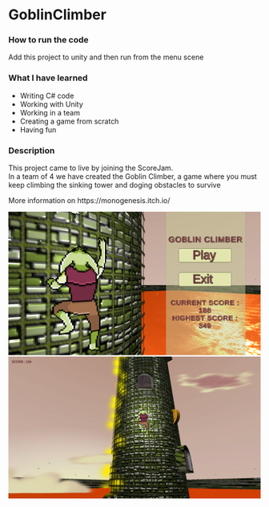 # GoblinClimber

<h3>How to run the code</h3>

<p>Add this project to unity and then run from the menu scene</p>

<h3>What I have learned</h3>

<ul>
<li>Writing C# code</li>
<li>Working with Unity</li>
<li>Working in a team</li>
<li>Creating a game from scratch</li>
<li>Having fun</li>
</ul>

<h3>Description</h3>

<p>This project came to live by joining the ScoreJam.<br>
In a team of 4 we have created the Goblin Climber, a game where you must keep climbing the sinking tower and doging obstacles to survive</p>

<p>More information on https://monogenesis.itch.io/</p>

![GoblinClimber](./screenshots/menu.png)
![GoblinClimber](./screenshots/gameplay.png)
